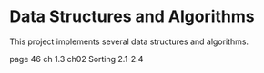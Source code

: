 # Data Structures and Algorithms

This project implements several data structures and algorithms.

page 46
ch 1.3
ch02 Sorting
2.1-2.4
